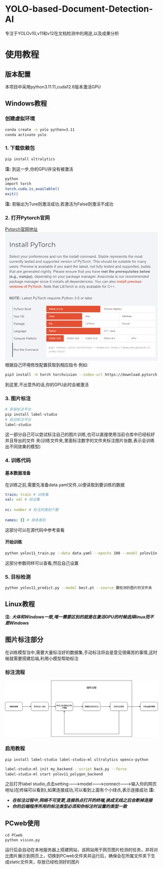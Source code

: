 # YOLO-based-Document-Detection-AI
专注于YOLOv10,v11和v12在文档检测中的用途,以及成果分析
# 使用教程
## 版本配置
本项目中采用python3.11.11,cuda12.6版本激活GPU
## Windows教程
### 创建虚拟环境
```bash
conda create -n yolo python=3.11
conda activate yolo
```
### 1. 下载依赖包
```bash
pip install ultralytics
```
**注:** 到这一步,你的GPU并没有被激活
```bash
python
import torch
torch.cuda.is_available()
exit()
```
**注:** 若输出为Ture则激活成功,若激活为False则激活不成功
### 2. 打开Pytorch官网
[Pytorch官网地址](https://pytorch.org/)
![img](./markdown/pytorch.png)
根据自己环境修改配置获取到相应指令
例如:
```bash
pip3 install -U torch torchvision --index-url https://download.pytorch.org/whl/cu126
```
到这里,不出意外的话,你的GPU此时会被激活
### 3. 图片标注
```bash
# 安装标注平台
pip install label-studio
# 启动标注平台
label-studio
```
这一部分自己可以尝试标注自己的图片训练,也可以直接使用当前仓库中已经标好并且导出的文件
夹(训练文件夹,里面标注数字的文件夹标注图片张数,表示会训练出不同效果的模型)
### 4. 训练代码
#### 基本数据准备
在训练之前,需要先准备data.yaml文件,以便读取到要训练的数据
```yaml
train: train # 训练集
val: val # 验证集

nc: number # 标注的类别个数

names: [] # 具体类别
```
这部分可以在源代码中参考查看
#### 开始训练
```bash
python yolov11_train.py --data data.yaml --epochs 100 --model yolov11n.pt
```
这部分参数同样可以查看,然后自己设置
### 5. 目标检测
```bash
python yolov11_predict.py --model best.pt --source 要检测的图片的文件夹
```
## Linux教程

**注:** ***大体和Windows一致,唯一需要区别的就是在激活GPU的时候选择linux而不是Windows***

## 图片标注部分
在训练模型当中,需要大量标注好的数据集,手动标注将会是意见很痛苦的事情,这时候就需要搭建后端,利用小模型帮助标注
### 标注流程 
![img](./markdown/标注流程.png)
### 启用教程
```bash
pip install label-studio label-studio-ml ultralytics opencv-python
```
```bash
label-studio-ml init my_backend --script back.py --force
label-studio-ml start yolov11_polygon_backend
```
之后打开label studio,点击setting--->model--->connect--->输入你的网页地址(在终端可以看到),如果连接成功,可以看到上面有个小绿点,表示连接成功
**注:**
- ***在标注过程中,网络不可变更,连接热点打开的终端,换成无线之后会断掉连接***
- ***你的后端程序所用的标注类型必须和你标注时设置的类型一致***
## PCweb使用
```
cd PCweb
python vision.py
```
运行后会自动在本地服务器上搭建网站，该网站用于网页图片检测的任务，并将对比图片展示到网页上，切换到PCweb文件夹并运行后，确保会在所属文件夹下生成static文件夹，存放已经检测好的图片
